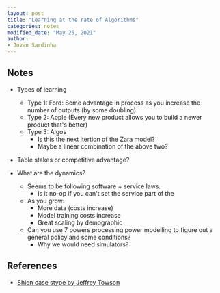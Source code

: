 ```yaml
---
layout: post
title: "Learning at the rate of Algorithms"
categories: notes
modified_date: "May 25, 2021"
author:
- Jovan Sardinha
---
```

## Notes
* Types of learning
  * Type 1: Ford: Some advantage in process as you increase the number of outputs (by some doubling)
  * Type 2: Apple (Every new product allows you to build a newer product that's better)
  * Type 3: Algos
    * Is this the next itertion of the Zara model?
    * Maybe a linear combination of the above two?

* Table stakes or competitive advantage?

* What are the dynamics?
  * Seems to be following software + service laws.
    * Is it no-op if you can't set the service part of the
  * As you grow:
    * More data (costs increase)
    * Model training costs increase
    * Great scaling by demographic
  * Can you use 7 powers processing power modelling to figure out a general policy and some conditions?
    * Why we would need simulators?


## References
* [Shien case stype by Jeffrey Towson](https://podcasts.google.com/feed/aHR0cHM6Ly9mZWVkcy5idXp6c3Byb3V0LmNvbS81OTMwODYucnNz/episode/QnV6enNwcm91dC04NTgyNzkz?sa=X&ved=0CAUQkfYCahcKEwjYn9mH9-XwAhUAAAAAHQAAAAAQGA)